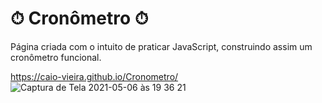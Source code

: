 # ⏱ Cronômetro ⏱
Página criada com o intuito de praticar JavaScript, construindo assim um cronômetro funcional.

https://caio-vieira.github.io/Cronometro/
![Captura de Tela 2021-05-06 às 19 36 21](https://user-images.githubusercontent.com/62302606/117373841-6b1e1280-aea2-11eb-9004-10038a46c462.png)

